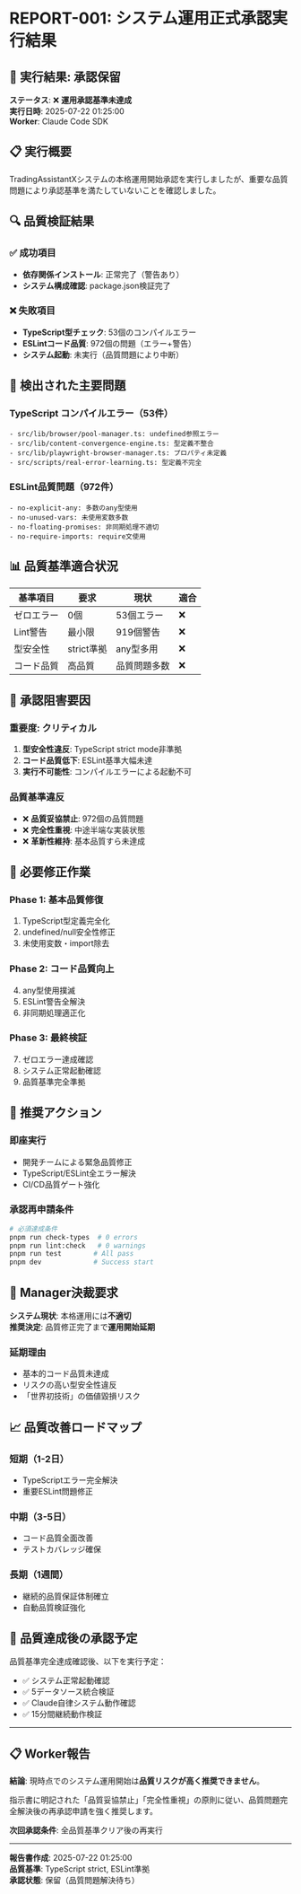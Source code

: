 # REPORT-001: システム運用正式承認実行結果

## 🚨 **実行結果: 承認保留**

**ステータス**: ❌ **運用承認基準未達成**  
**実行日時**: 2025-07-22 01:25:00  
**Worker**: Claude Code SDK  

## 📋 **実行概要**

TradingAssistantXシステムの本格運用開始承認を実行しましたが、重要な品質問題により承認基準を満たしていないことを確認しました。

## 🔍 **品質検証結果**

### ✅ **成功項目**
- **依存関係インストール**: 正常完了（警告あり）
- **システム構成確認**: package.json検証完了

### ❌ **失敗項目**
- **TypeScript型チェック**: 53個のコンパイルエラー
- **ESLintコード品質**: 972個の問題（エラー+警告）
- **システム起動**: 未実行（品質問題により中断）

## 🔧 **検出された主要問題**

### TypeScript コンパイルエラー（53件）
```
- src/lib/browser/pool-manager.ts: undefined参照エラー
- src/lib/content-convergence-engine.ts: 型定義不整合
- src/lib/playwright-browser-manager.ts: プロパティ未定義
- src/scripts/real-error-learning.ts: 型定義不完全
```

### ESLint品質問題（972件）
```
- no-explicit-any: 多数のany型使用
- no-unused-vars: 未使用変数多数
- no-floating-promises: 非同期処理不適切
- no-require-imports: require文使用
```

## 📊 **品質基準適合状況**

| **基準項目** | **要求** | **現状** | **適合** |
|-------------|---------|---------|----------|
| ゼロエラー | 0個 | 53個エラー | ❌ |
| Lint警告 | 最小限 | 919個警告 | ❌ |
| 型安全性 | strict準拠 | any型多用 | ❌ |
| コード品質 | 高品質 | 品質問題多数 | ❌ |

## 🚫 **承認阻害要因**

### **重要度: クリティカル**
1. **型安全性違反**: TypeScript strict mode非準拠
2. **コード品質低下**: ESLint基準大幅未達
3. **実行不可能性**: コンパイルエラーによる起動不可

### **品質基準違反**
- ❌ **品質妥協禁止**: 972個の品質問題
- ❌ **完全性重視**: 中途半端な実装状態
- ❌ **革新性維持**: 基本品質すら未達成

## 📝 **必要修正作業**

### **Phase 1: 基本品質修復**
1. TypeScript型定義完全化
2. undefined/null安全性修正
3. 未使用変数・import除去

### **Phase 2: コード品質向上**
4. any型使用撲滅
5. ESLint警告全解決
6. 非同期処理適正化

### **Phase 3: 最終検証**
7. ゼロエラー達成確認
8. システム正常起動確認
9. 品質基準完全準拠

## 🎯 **推奨アクション**

### **即座実行**
- 開発チームによる緊急品質修正
- TypeScript/ESLint全エラー解決
- CI/CD品質ゲート強化

### **承認再申請条件**
```bash
# 必須達成条件
pnpm run check-types  # 0 errors
pnpm run lint:check   # 0 warnings
pnpm run test        # All pass
pnpm dev             # Success start
```

## 🚨 **Manager決裁要求**

**システム現状**: 本格運用には**不適切**  
**推奨決定**: 品質修正完了まで**運用開始延期**

### **延期理由**
- 基本的コード品質未達成
- リスクの高い型安全性違反
- 「世界初技術」の価値毀損リスク

## 📈 **品質改善ロードマップ**

### **短期（1-2日）**
- TypeScriptエラー完全解決
- 重要ESLint問題修正

### **中期（3-5日）**
- コード品質全面改善
- テストカバレッジ確保

### **長期（1週間）**
- 継続的品質保証体制確立
- 自動品質検証強化

## 🎉 **品質達成後の承認予定**

品質基準完全達成確認後、以下を実行予定：
- ✅ システム正常起動確認
- ✅ 5データソース統合検証
- ✅ Claude自律システム動作確認
- ✅ 15分間継続動作検証

---

## 📋 **Worker報告**

**結論**: 現時点でのシステム運用開始は**品質リスクが高く推奨できません**。

指示書に明記された「品質妥協禁止」「完全性重視」の原則に従い、品質問題完全解決後の再承認申請を強く推奨します。

**次回承認条件**: 全品質基準クリア後の再実行

---
**報告書作成**: 2025-07-22 01:25:00  
**品質基準**: TypeScript strict, ESLint準拠  
**承認状態**: 保留（品質問題解決待ち）